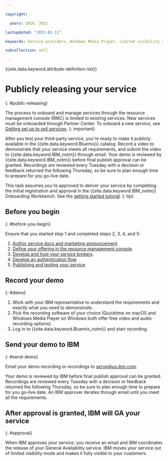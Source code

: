 ```yaml
---

copyright:

  years: 2018, 2022

lastupdated: "2022-02-11"

keywords: Service providers, Windows Media Player, limited visibility service, record demo

subcollection: sell

---
```


{{site.data.keyword.attribute-definition-list}}

# Publicly releasing your service
{: #public-releasing}

The process to onboard and manage services through the resource management console (RMC) is limited to existing services. New services must be onboarded through Partner Center. To onboard a new service, see [Getting set up to sell services](/docs/sell?topic=sell-get-started).
{: important}

After you test your third-party service, you're ready to make it publicly available in the {{site.data.keyword.Bluemix}} catalog. Record a video to demonstrate that your service meets all requirements, and submit the video to {{site.data.keyword.IBM_notm}} through email. Your demo is reviewed by {{site.data.keyword.IBM_notm}} before final publish approval can be granted. Recordings are reviewed every Tuesday with a decision or feedback returned the following Thursday, so be sure to plan enough time to prepare for you go-live date.

This task assumes you're approved to deliver your service by completing the initial registration and approval in the {{site.data.keyword.IBM_notm}} Onboarding Workbench. See the [getting started tutorial](/docs/sell?topic=sell-get-started#get-started).
{: tip}

## Before you begin
{: #before-you-begin}

Ensure that you started step 1 and completed steps 2, 3, 4, and 5:
1. [Author service docs and marketing announcement](/docs/sell?topic=sell-content-tasks#content-tasks).
2. [Define your offering in the resource management console](/docs/sell?topic=sell-step2-define#step2-define).
3. [Develop and host your service brokers](/docs/sell?topic=sell-step3-osb#step3-osb).
4. [Develop an authentication flow](/docs/sell?topic=sell-step4-iam#step4-iam).
5. [Publishing and testing your service](/docs/sell?topic=sell-step5-pubtest#step5-pubtest)


## Record your demo
{: #demo}

1. Work with your IBM representative to understand the requirements and exactly what you need to demonstrate.
2. Pick the recording software of your choice (Quicktime on macOS and Windows Media Player on Windows both offer free video and audio recording options).
3. Log in to {{site.data.keyword.Bluemix_notm}} and start recording.

## Send your demo to IBM
{: #send-demo}

Email your demo recording or recordings to servp@us.ibm.com.

Your demo is reviewed by IBM before final publish approval can be granted. Recordings are reviewed every Tuesday with a decision or feedback returned the following Thursday, so be sure to plan enough time to prepare for you go-live date. An IBM approver iterates through email until you meet all the requirements.

## After approval is granted, IBM will GA your service
{: #approval}

When IBM approves your service, you receive an email and IBM coordinates the release of your General Availability service. IBM moves your service out of limited visibility mode and makes it fully visible to your customers.

